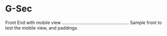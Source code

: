 # G-Sec
Front End with mobile view
.....................................................
Sample front to test the mobile view, and paddings.
